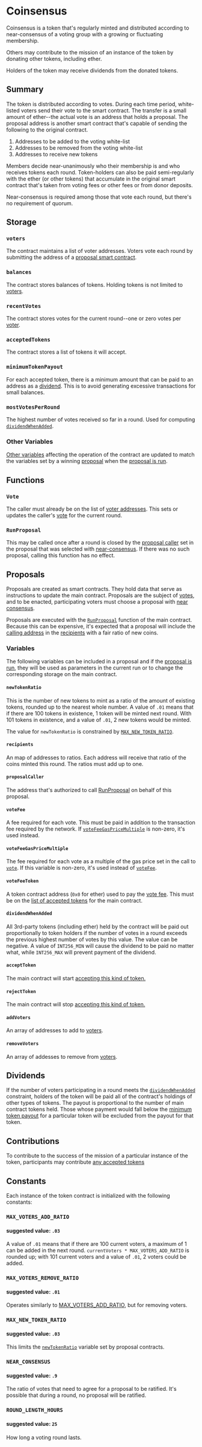 # Coinsensus

Coinsensus is a token that's regularly minted and distributed according to near-consensus of a voting group with a growing or fluctuating membership.

Others may contribute to the mission of an instance of the token by donating other tokens, including ether.

Holders of the token may receive dividends from the donated tokens.

## Summary

The token is distributed according to votes.  During each time period, white-listed voters send their vote to the smart contract.  The transfer is a small amount of ether--the actual vote is an address that holds a proposal.  The proposal address is another smart contract that's capable of sending the following to the original contract.
1. Addresses to be added to the voting white-list
1. Addresses to be removed from the voting white-list
1. Addresses to receive new tokens

Members decide near-unanimously who their membership is and who receives tokens each round.  Token-holders can also be paid semi-regularly with the ether (or other tokens) that accumulate in the original smart contract that's taken from voting fees or other fees or from donor deposits.

Near-consensus is required among those that vote each round, but there's no requirement of quorum.

## Storage
### `voters`
The contract maintains a list of voter addresses. Voters vote each round by submitting the address of a [proposal smart contract](#proposals).

### `balances`
The contract stores balances of tokens. Holding tokens is not limited to [voters](#voters).

### `recentVotes`
The contract stores votes for the current round--one or zero votes per [voter](#voters).

### `acceptedTokens`
The contract stores a list of tokens it will accept.

### `minimumTokenPayout`
For each accepted token, there is a minimum amount that can be paid to an address as a [dividend](#dividend). This is to avoid generating excessive transactions for small balances.

### `mostVotesPerRound`
The highest number of votes received so far in a round. Used for computing [`dividendWhenAdded`](#dividendWhenAdded).

### Other Variables
[Other variables](#variables) affecting the operation of the contract are updated to match the variables set by a winning [proposal](#proposals) when the [proposal is run](#runproposal).

## Functions

### `Vote`
The caller must already be on the list of [voter addresses](#voters). This sets or updates the caller's [vote](#recent-votes) for the current round.

### `RunProposal`
This may be called once after a round is closed by the [proposal caller](#proposalcaller) set in the proposal that was selected with [near-consensus](#near-consensus). If there was no such proposal, calling this function has no effect.

## Proposals
Proposals are created as smart contracts. They hold data that serve as instructions to update the main contract. Proposals are the subject of [votes](#vote0), and to be enacted, participating voters must choose a proposal with [near consensus](#near-consensus).

Proposals are executed with the [`RunProposal`](#runproposal) function of the main contract. Because this can be expensive, it's expected that a proposal will include the [calling address](#proposalcaller) in the [recipients](#recipients) with a fair ratio of new coins.

### Variables
The following variables can be included in a proposal and if the [proposal is run](#runproposal), they will be used as parameters in the current run or to change the corresponding storage on the main contract.

#### `newTokenRatio`
This is the number of new tokens to mint as a ratio of the amount of existing tokens, rounded up to the nearest whole number. A value of `.01` means that if there are 100 tokens in existence, 1 token will be minted next round. With 101 tokens in existence, and a value of `.01`, 2 new tokens would be minted.

The value for `newTokenRatio` is constrained by [`MAX_NEW_TOKEN_RATIO`](#max_new_token_ratio).

#### `recipients`
An map of addresses to ratios. Each address will receive that ratio of the coins minted this round. The ratios must add up to one.

#### `proposalCaller`
The address that's authorized to call [RunProposal](#runproposal) on behalf of this proposal.

#### `voteFee`
A fee required for each vote. This must be paid in addition to the transaction fee required by the network. If [`voteFeeGasPriceMultiple`](#votefeegaspricemultiple) is non-zero, it's used instead.

#### `voteFeeGasPriceMultiple`
The fee required for each vote as a multiple of the gas price set in the call to [`vote`](#vote0). If this variable is non-zero, it's used instead of [`voteFee`](#votefee). 

#### `voteFeeToken`
A token contract address (`0x0` for ether) used to pay the [vote fee](#votefee). This must be on the [list of accepted tokens](#accepted-tokens) for the main contract.

#### `dividendWhenAdded`
All 3rd-party tokens (including ether) held by the contract will be paid out proportionally to token holders if the number of votes in a round exceeds the previous highest number of votes by this value. The value can be negative. A value of `INT256_MIN` will cause the dividend to be paid no matter what, while `INT256_MAX` will prevent payment of the dividend.

#### `acceptToken`
The main contract will start [accepting this kind of token.](#accepted-tokens)

#### `rejectToken`
The main contract will stop [accepting this kind of token.](#accepted-tokens)

#### `addVoters`
An array of addresses to add to [voters](#voters).

#### `removeVoters`
An array of addesses to remove from [voters](#voters).

## Dividends

If the number of voters participating in a round meets the [`dividendWhenAdded`](#dividendwhenadded) constraint, holders of the token will be paid all of the contract's holdings of other types of tokens. The payout is proportional to the number of main contract tokens held. Those whose payment would fall below the [minimum token payout](#minimum-token-payout) for a particular token will be excluded from the payout for that token.

## Contributions

To contribute to the success of the mission of a particular instance of the token, participants may contribute [any accepted tokens](#accepted-tokens)

## Constants
Each instance of the token contract is initialized with the following constants:

### `MAX_VOTERS_ADD_RATIO`
#### suggested value: `.03`

A value of `.01` means that if there are 100 current voters, a maximum of 1 can be added in the next round.  `currentVoters * MAX_VOTERS_ADD_RATIO` is rounded up; with 101 current voters and a value of `.01`, 2 voters could be added.

### `MAX_VOTERS_REMOVE_RATIO`
#### suggested value: `.01`

Operates similarly to [MAX_VOTERS_ADD_RATIO](#max-voters-add-ratio), but for removing voters.

### `MAX_NEW_TOKEN_RATIO`
#### suggested value: `.03`
This limits the [`newTokenRatio`](#newtokenratio) variable set by proposal contracts.

### `NEAR_CONSENSUS`
#### suggested value: `.9`
The ratio of votes that need to agree for a proposal to be ratified. It's possible that during a round, no proposal will be ratified.

### `ROUND_LENGTH_HOURS`
#### suggested value: `25`
How long a voting round lasts.

